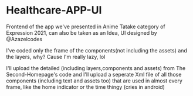 # Healthcare-APP-UI
Frontend of the app we've presented in Anime Tatake category of Expression 2021, can also be taken as an Idea, UI designed by @Azazelcodes

I've coded only the frame of the components(not including the assets) and the layers, why?
Cause I'm really lazy, lol

I'll upload the detailed (including layers,components and assets) from The Second-Homepage's code
and I'll upload a seperate Xml file of all those components (including text and assets too) that are used in almost every frame, like the home indicator or the time thingy (cries in android)

